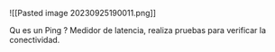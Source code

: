 ![[Pasted image 20230925190011.png]]

Qu es un Ping ?
Medidor de latencia, realiza pruebas para verificar la conectividad.
